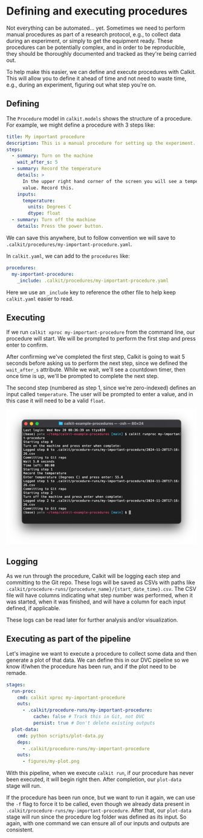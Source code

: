 # Defining and executing procedures

Not everything can be automated... yet.
Sometimes we need to perform manual procedures as part of a research
protocol, e.g.,
to collect data during an experiment,
or simply to get the equipment ready.
These procedures can be potentially complex,
and in order to be reproducible,
they should be thoroughly documented and tracked as they're being
carried out.

To help make this easier,
we can define and execute procedures with Calkit.
This will allow you to define it ahead of time and not need to waste
time, e.g., during an experiment, figuring out what step you're on.

## Defining

The `Procedure` model in `calkit.models` shows the structure of a procedure.
For example, we might define a procedure with 3 steps like:

```yaml
title: My important procedure
description: This is a manual procedure for setting up the experiment.
steps:
  - summary: Turn on the machine
    wait_after_s: 5
  - summary: Record the temperature
    details: >
      In the upper right hand corner of the screen you will see a temperature
      value. Record this.
    inputs:
      temperature:
        units: Degrees C
        dtype: float
  - summary: Turn off the machine
    details: Press the power button.
```

We can save this anywhere, but to follow convention we will save to
`.calkit/procedures/my-important-procedure.yaml`.

In `calkit.yaml`, we can add to the `procedures` like:

```yaml
procedures:
  my-important-procedure:
    _include: .calkit/procedures/my-important-procedure.yaml
```

Here we use an `_include` key to reference the other file to help keep
`calkit.yaml` easier to read.

## Executing

If we run `calkit xproc my-important-procedure` from the command line,
our procedure will start.
We will be prompted to perform the first step and press enter to confirm.

After confirming we've completed the first step,
Calkit is going to wait 5 seconds before asking us to perform the next
step, since we defined the `wait_after_s` attribute.
While we wait, we'll see a countdown timer, then once time is up,
we'll be prompted to complete the next step.

The second step (numbered as step 1, since we're zero-indexed)
defines an input called `temperature`.
The user will be prompted to enter a value, and in this case it will need to
be a valid `float`.

![Running the procedure](img/run-proc.png)

## Logging

As we run through the procedure, Calkit will be logging each step
and committing to the Git repo.
These logs will be saved as CSVs with paths like
`.calkit/procedure-runs/{procedure_name}/{start_date_time}.csv`.
The CSV file will have columns indicating what step number was performed,
when it was started, when it was finished, and will have a column
for each input defined, if applicable.

These logs can be read later for further analysis and/or visualization.

## Executing as part of the pipeline

Let's imagine we want to execute a procedure to collect some data
and then generate a plot of that data.
We can define this in our DVC pipeline so we know if/when the procedure
has been run, and if the plot need to be remade.

```yaml
stages:
  run-proc:
    cmd: calkit xproc my-important-procedure
    outs:
      - .calkit/procedure-runs/my-important-procedure:
          cache: false # Track this in Git, not DVC
          persist: true # Don't delete existing outputs
  plot-data:
    cmd: python scripts/plot-data.py
    deps:
      - .calkit/procedure-runs/my-important-procedure
    outs:
      - figures/my-plot.png
```

With this pipeline, when we execute `calkit run`,
if our procedure has never been executed, it will begin right then.
After completion, our `plot-data` stage will run.

If the procedure has been run once,
but we want to run it again, we can use the `-f` flag to force
it to be called, even though we already data present in
`.calkit/procedure-runs/my-important-procedure`.
After that, our `plot-data` stage will run since the procedure log folder
was defined as its input.
So again, with one command we can ensure all of our inputs and outputs are
consistent.
